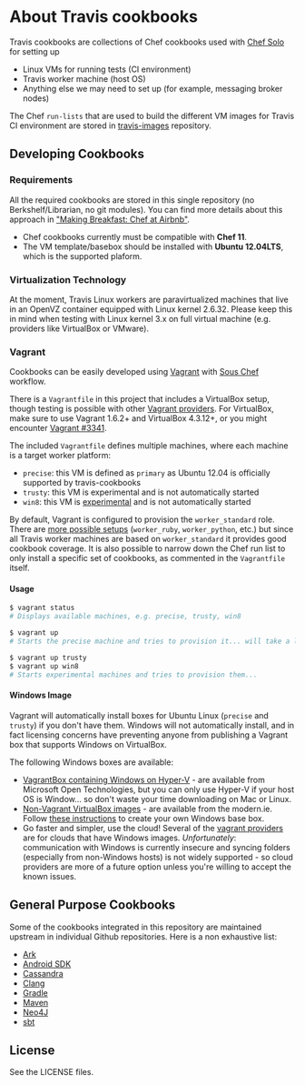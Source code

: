 # About Travis cookbooks

Travis cookbooks are collections of Chef cookbooks used with [Chef Solo](http://docs.opscode.com/chef_solo.html) for setting up

 * Linux VMs for running tests (CI environment)
 * Travis worker machine (host OS)
 * Anything else we may need to set up (for example, messaging broker nodes)

The Chef `run-lists` that are used to build the different VM images for Travis CI environment are stored in [travis-images](https://github.com/travis-ci/travis-images/tree/master/templates) repository.

## Developing Cookbooks

### Requirements

All the required cookbooks are stored in this single repository (no Berkshelf/Librarian, no git modules). You can find more details about this approach in ["Making Breakfast: Chef at Airbnb"](http://nerds.airbnb.com/making-breakfast-chef-airbnb/).

* Chef cookbooks currently must be compatible with **Chef 11**.
* The VM template/basebox should be installed with **Ubuntu 12.04LTS**, which is the supported plaform.

### Virtualization Technology

At the moment, Travis Linux workers are paravirtualized machines that live in an OpenVZ container equipped with Linux kernel 2.6.32.
Please keep this in mind when testing with Linux kernel 3.x on full virtual machine (e.g. providers like VirtualBox or VMware).

### Vagrant

Cookbooks can be easily developed using [Vagrant](https://github.com/mitchellh/vagrant) with [Sous Chef](https://github.com/michaelklishin/sous-chef) workflow.

There is a `Vagrantfile` in this project that includes a VirtualBox setup, though testing is possible with other [Vagrant providers](https://github.com/mitchellh/vagrant/wiki/Available-Vagrant-Plugins#providers). For VirtualBox, make sure to use Vagrant 1.6.2+ and VirtualBox 4.3.12+, or you might encounter [Vagrant #3341](https://github.com/mitchellh/vagrant/issues/3341).

The included `Vagrantfile` defines multiple machines, where each machine is a target worker platform:

* `precise`: this VM is defined as `primary` as Ubuntu 12.04 is officially supported by travis-cookbooks
* `trusty`: this VM is experimental and is not automatically started
* `win8`: this VM is [experimental](https://github.com/travis-ci/travis-cookbooks/commits/ha-feature-windows) and is not automatically started

By default, Vagrant is configured to provision the `worker_standard` role. There are [more possible setups](https://github.com/travis-ci/travis-images/tree/master/templates) (`worker_ruby`, `worker_python`, etc.) but since all Travis worker machines are based on `worker_standard` it provides good cookbook coverage. It is also possible to narrow down the Chef run list to only install a specific set of cookbooks, as commented in the `Vagrantfile` itself.

#### Usage

```bash
$ vagrant status
# Displays available machines, e.g. precise, trusty, win8

$ vagrant up
# Starts the precise machine and tries to provision it... will take a long time.

$ vagrant up trusty
$ vagrant up win8
# Starts experimental machines and tries to provision them...
```

#### Windows Image

Vagrant will automatically install boxes for Ubuntu Linux (`precise` and `trusty`) if you don't have them. Windows will not automatically install, and in fact licensing concerns have preventing anyone from publishing a Vagrant box that supports Windows on VirtualBox.

The following Windows boxes are available:
- [VagrantBox containing Windows on Hyper-V](http://vagrantbox.msopentech.com/) - are available from Microsoft Open Technologies, but you can only use Hyper-V if your host OS is Window... so don't waste your time downloading on Mac or Linux.
- [Non-Vagrant VirtualBox images](http://modern.ie/en-us/virtualization-tools#downloads) - are available from the modern.ie. Follow [these instructions](https://github.com/WinRb/vagrant-windows#creating-a-base-box) to create your own Windows base box.
- Go faster and simpler, use the cloud! Several of the [vagrant providers](https://github.com/mitchellh/vagrant/wiki/Available-Vagrant-Plugins#providers) are for clouds that have Windows images. *Unfortunately*: communication with Windows is currently insecure and syncing folders (especially from non-Windows hosts) is not widely supported - so cloud providers are more of a future option unless you're willing to accept the known issues.

## General Purpose Cookbooks

Some of the cookbooks integrated in this repository are maintained upstream in individual Github repositories. Here is a non exhaustive list:

* [Ark](https://github.com/opscode-cookbooks/ark)
* [Android SDK](https://github.com/gildegoma/chef-android-sdk)
* [Cassandra](https://github.com/michaelklishin/cassandra-chef-cookbook)
* [Clang](https://github.com/michaelklishin/clang-chef-cookbook)
* [Gradle](https://github.com/michaelklishin/gradle-chef-cookbook)
* [Maven](https://github.com/opscode-cookbooks/maven)
* [Neo4J](https://github.com/michaelklishin/neo4j-server-chef-cookbook)
* [sbt](https://github.com/gildegoma/chef-sbt-extras)

## License

See the LICENSE files.

